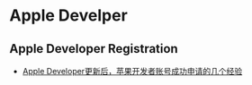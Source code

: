 # Apple Develper

## Apple Developer Registration
* [Apple Developer更新后，苹果开发者账号成功申请的几个经验](https://www.jianshu.com/p/71a40e71c873)

